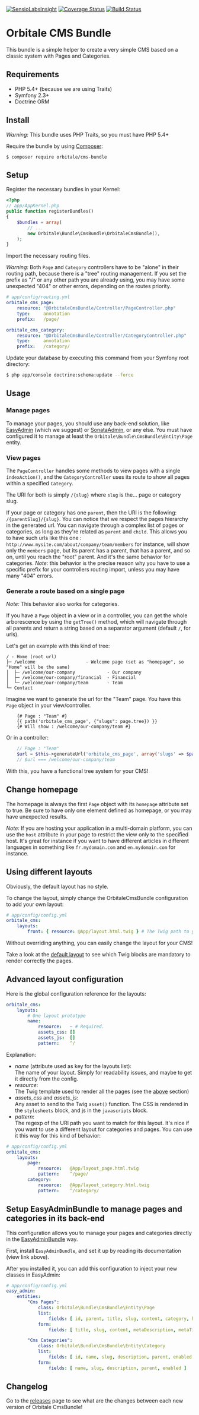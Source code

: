 [![SensioLabsInsight](https://insight.sensiolabs.com/projects/dcb6d7ad-83c6-458d-acd6-8dde8b8020bc/mini.png)](https://insight.sensiolabs.com/projects/dcb6d7ad-83c6-458d-acd6-8dde8b8020bc)
[![Coverage Status](https://coveralls.io/repos/Orbitale/CmsBundle/badge.svg?branch=master)](https://coveralls.io/r/Orbitale/CmsBundle?branch=master)
[![Build Status](https://travis-ci.org/Orbitale/CmsBundle.svg?branch=master)](https://travis-ci.org/Orbitale/CmsBundle)

# Orbitale CMS Bundle

This bundle is a simple helper to create a very simple CMS based on a classic system with Pages and Categories.

## Requirements

* PHP 5.4+ (because we are using Traits)
* Symfony 2.3+
* Doctrine ORM

## Install

*Warning:* This bundle uses PHP Traits, so you must have PHP 5.4+

Require the bundle by using [Composer](https://getcomposer.org/):

```shell
$ composer require orbitale/cms-bundle
```

## Setup

Register the necessary bundles in your Kernel:

```php
<?php
// app/AppKernel.php
public function registerBundles()
{
    $bundles = array(
        // ...
        new Orbitale\Bundle\CmsBundle\OrbitaleCmsBundle(),
    );
}

```

Import the necessary routing files.

*Warning:*
 Both `Page` and `Category` controllers have to be "alone" in their routing path, because there is a "tree" routing
 management. If you set the prefix as "/" or any other path you are already using, you may have some unexpected "404"
 or other  errors, depending on the routes priority.

```yml
# app/config/routing.yml
orbitale_cms_page:
    resource: "@OrbitaleCmsBundle/Controller/PageController.php"
    type:     annotation
    prefix:   /page/

orbitale_cms_category:
    resource: "@OrbitaleCmsBundle/Controller/CategoryController.php"
    type:     annotation
    prefix:   /category/
```

Update your database by executing this command from your Symfony root directory:

```bash
$ php app/console doctrine:schema:update --force
```

## Usage

### <a name="manage"></a> Manage pages 

To manage your pages, you should use any back-end solution, like [EasyAdmin](https://github.com/javiereguiluz/EasyAdminBundle/)
(which we suggest) or [SonataAdmin](https://sonata-project.org/bundles/admin), or any else.
You must have configured it to manage at least the `Orbitale\Bundle\CmsBundle\Entity\Page` entity.

### <a name="view"></a>  View pages

The `PageController` handles some methods to view pages with a single `indexAction()`, and the `CategoryController` 
uses its route to show all pages within a specified `Category`.

The URI for both is simply `/{slug}` where `slug` is the... page or category slug.

If your page or category has one `parent`, then the URI is the following: `/{parentSlug}/{slug}`. 
You can notice that we respect the pages hierarchy in the generated url.
You can navigate through a complex list of pages or categories, as long as they're related as `parent` and `child`.
This allows you to have such urls like this one :
`http://www.mysite.com/about/company/team/members` for instance, will show only the `members` page, but its parent has
a parent, that has a parent, and so on, until you reach the "root" parent. And it's the same behavior for categories.
*Note:* this behavior is the precise reason why you have to use a specific prefix for your controllers routing import,
unless you may have many "404" errors.

### <a name="route"></a> Generate a route based on a single page

*Note:* This behavior also works for categories.

If you have a `Page` object in a view or in a controller, you can get the whole arborescence by using the `getTree()`
method, which will navigate through all parents and return a string based on a separator argument (default `/`, for urls).

Let's get an example with this kind of tree:

```
/ - Home (root url)
├─ /welcome                   - Welcome page (set as "homepage", so "Home" will be the same)
│  ├─ /welcome/our-company            - Our company
│  ├─ /welcome/our-company/financial  - Financial
│  └─ /welcome/our-company/team       - Team
└─ Contact
```

Imagine we want to generate the url for the "Team" page. You have this `Page` object in your view/controller.

```twig
    {# Page : "Team" #}
    {{ path('orbitale_cms_page', {"slugs": page.tree}) }}
    {# Will show : /welcome/our-company/team #}
```

Or in a controller:

```php
    // Page : "Team"
    $url = $this->generateUrl('orbitale_cms_page', array('slugs' => $page->getTree()));
    // $url === /welcome/our-company/team
```

With this, you have a functional tree system for your CMS!

## <a name="homepage"></a> Change homepage

The homepage is always the first `Page` object with its `homepage` attribute set to true. Be sure to have only one
element defined as homepage, or you may have unexpected results.

*Note:* If you are hosting your application in a multi-domain platform, you can use the `host` attribute in your page
to restrict the view only to the specified host.
It's great for instance if you want to have different articles in different languages in something like `fr.mydomain.com`
and `en.mydomain.com` for instance.

## <a name="layout"></a> Using different layouts

Obviously, the default layout has no style.

To change the layout, simply change the OrbitaleCmsBundle configuration to add your own layout:

```yaml
# app/config/config.yml
orbitale_cms:
    layouts:
        front: { resource: @App/layout.html.twig } # The Twig path to your layout
```

Without overriding anything, you can easily change the layout for your CMS!

Take a look at the [default layout](Resources/views/default_layout.html.twig) to see which Twig blocks are mandatory to 
render correctly the pages.

## <a name="layout_advanced"></a> Advanced layout configuration

Here is the global configuration reference for the layouts:

```yaml
orbitale_cms:
    layouts:
        # One layout prototype
        name: 
            resource:   ~ # Required.
            assets_css: [] 
            assets_js:  []
            pattern:    ^/ 
```

Explanation:
* *name* (attribute used as key for the layouts list):<br>
 The name of your layout. Simply for readability issues, and maybe to get it directly from the config.
* *resource*:<br>
 The Twig template used to render all the pages (see the [above](#layout) section)
* *assets_css* and *assets_js*:<br>
 Any asset to send to the Twig `asset()` function. The CSS is rendered in the `stylesheets` block, and js in the
 `javascripts` block.
* *pattern*:<br>
 The regexp of the URI path you want to match for this layout.
 It's nice if you want to use a different layout for categories and pages. You can use it this way for this kind of 
 behavior:
 
 ```yaml
 # app/config/config.yml
 orbitale_cms:
     layouts:
         page: 
             resource:   @App/layout_page.html.twig
             pattern:    ^/page/
         category: 
             resource:   @App/layout_category.html.twig
             pattern:    ^/category/
 ```

## <a name="easyadmin"></a> Setup EasyAdminBundle to manage pages and categories in its back-end

This configuration allows you to manage your pages and categories directly in the [EasyAdminBundle](https://github.com/javiereguiluz/EasyAdminBundle) way.

First, install `EasyAdminBundle`, and set it up by reading its documentation (view link above).

After you installed it, you can add this configuration to inject your new classes in EasyAdmin:

```yml
# app/config/config.yml
easy_admin:
    entities:
        "Cms Pages":
            class: Orbitale\Bundle\CmsBundle\Entity\Page
            list:
                fields: [ id, parent, title, slug, content, category, homepage, enabled ]
            form:
                fields: [ title, slug, content, metaDescription, metaTitle, metaKeywords, css, js, category, parent, homepage, enabled ]

        "Cms Categories":
            class: Orbitale\Bundle\CmsBundle\Entity\Category
            list:
                fields: [ id, name, slug, description, parent, enabled ]
            form:
                fields: [ name, slug, description, parent, enabled ]
```

## Changelog

Go to the [releases](https://github.com/Orbitale/CmsBundle/releases) page to see what are the changes between each
new version of Orbitale CmsBundle!